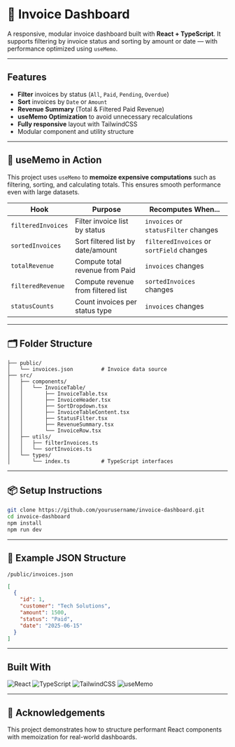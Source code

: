 # 🧾 Invoice Dashboard

A responsive, modular invoice dashboard built with **React + TypeScript**.
It supports filtering by invoice status and sorting by amount or date — with performance optimized using `useMemo`.

---

## Features

* **Filter** invoices by status (`All`, `Paid`, `Pending`, `Overdue`)
* **Sort** invoices by `Date` or `Amount`
* **Revenue Summary** (Total & Filtered Paid Revenue)
* **useMemo Optimization** to avoid unnecessary recalculations
* **Fully responsive** layout with TailwindCSS
* Modular component and utility structure

---

## 🧠 useMemo in Action

This project uses `useMemo` to **memoize expensive computations** such as filtering, sorting, and calculating totals. This ensures smooth performance even with large datasets.

| Hook               | Purpose                            | Recomputes When...                        |
| ------------------ | ---------------------------------- | ----------------------------------------- |
| `filteredInvoices` | Filter invoice list by status      | `invoices` or `statusFilter` changes      |
| `sortedInvoices`   | Sort filtered list by date/amount  | `filteredInvoices` or `sortField` changes |
| `totalRevenue`     | Compute total revenue from Paid    | `invoices` changes                        |
| `filteredRevenue`  | Compute revenue from filtered list | `sortedInvoices` changes                  |
| `statusCounts`     | Count invoices per status type     | `invoices` changes                        |

---

## 🗂 Folder Structure

```
├── public/
│   └── invoices.json         # Invoice data source
├── src/
│   ├── components/
│   │   └── InvoiceTable/
│   │       ├── InvoiceTable.tsx
│   │       ├── InvoiceHeader.tsx
│   │       ├── SortDropdown.tsx
│   │       ├── InvoiceTableContent.tsx
│   │       ├── StatusFilter.tsx
│   │       ├── RevenueSummary.tsx
│   │       └── InvoiceRow.tsx
│   ├── utils/
│   │   ├── filterInvoices.ts
│   │   └── sortInvoices.ts
│   └── types/
│       └── index.ts          # TypeScript interfaces
```

---

## 📦 Setup Instructions

```bash
git clone https://github.com/yourusername/invoice-dashboard.git
cd invoice-dashboard
npm install
npm run dev
```

---

## 📄 Example JSON Structure

`/public/invoices.json`

```json
[
  {
    "id": 1,
    "customer": "Tech Solutions",
    "amount": 1500,
    "status": "Paid",
    "date": "2025-06-15"
  }
]
```

---

## Built With

![React](https://img.shields.io/badge/React-DBF3FA?style=flat\&logo=react\&logoColor=61DAFB)
![TypeScript](https://img.shields.io/badge/TypeScript-EAF4FF?style=flat\&logo=typescript\&logoColor=3178C6)
![TailwindCSS](https://img.shields.io/badge/TailwindCSS-F0FDFA?style=flat\&logo=tailwindcss\&logoColor=38B2AC)
![useMemo](https://img.shields.io/badge/useMemo-FAFAFA?style=flat\&logo=react\&logoColor=gray)

---

## 🙌 Acknowledgements

This project demonstrates how to structure performant React components with memoization for real-world dashboards.
